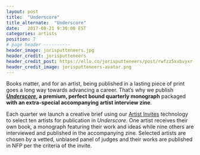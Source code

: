 ```yaml
---
layout: post
title:  "Underscore"
title_alternate:  "Underscore"
date:   2017-08-21 9:30:00 EST
categories: artists
position: 7
# page header ----------
header_image: jorisputteneers.jpg
header_credit: jorisputteneers
header_credit_post: https://ello.co/jorisputteneers/post/rwfzz5xxbvyxr-pjtabq2g
header_credit_image: jorisputteneers-avatar.png
---
```


Books matter, and for an artist, being published in a lasting piece of print goes a long way towards advancing a career. That’s why we publish ***[Underscore](https://ello.co/artist-invites/underscore-vol-1)*, a premium, perfect bound quarterly monograph** packaged **with an extra-special accompanying artist interview zine**.

Each quarter we launch a creative brief using our [Artist Invites](/wtf/artists/artist-invites) technology to select ten artists for publication in *Underscore*. One artist receives their own book, a monograph featuring their work and ideas while nine others are interviewed and published in the accompanying zine. Selected artists are chosen by a vetted, unbiased panel of judges and their works are published in NFP per the criteria of the invite.
